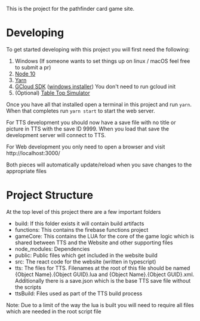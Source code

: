 This is the project for the pathfinder card game site.

# Developing
To get started developing with this project you will first need the following:
1. Windows (If someone wants to set things up on linux / macOS feel free to submit a pr)
1. [Node 10](https://nodejs.org/dist/latest-v10.x/)
1. [Yarn](https://yarnpkg.com/)
1. [GCloud SDK](https://cloud.google.com/sdk/install) ([windows installer](https://dl.google.com/dl/cloudsdk/channels/rapid/GoogleCloudSDKInstaller.exe)) You don't need to run gcloud init
1. (Optional) [Table Top Simulator](https://store.steampowered.com/app/286160/Tabletop_Simulator/)

Once you have all that installed open a terminal in this project and run `yarn`. When that completes run `yarn start` to start the web server.

For TTS development you should now have a save file with no title or picture in TTS with the save ID 9999. When you load that save the development server will connect to TTS.

For Web development you only need to open a browser and visit http://localhost:3000/

Both pieces will automatically update/reload when you save changes to the appropriate files

# Project Structure
At the top level of this project there are a few important folders
* build: If this folder exists it will contain build artifacts
* functions: This contains the firebase functions project
* gameCore: This contains the LUA for the core of the game logic which is shared between TTS and the Website and other supporting files
* node_modules: Dependencies
* public: Public files which get included in the website build
* src: The react code for the website (written in typescript)
* tts: The files for TTS. Filenames at the root of this file should be named {Object Name}.{Object GUID}.lua and {Object Name}.{Object GUID}.xml. Additionally there is a save.json which is the base TTS save file without the scripts
* ttsBuild: Files used as part of the TTS build process

Note: Due to a limit of the way the lua is built you will need to require all files which are needed in the root script file
